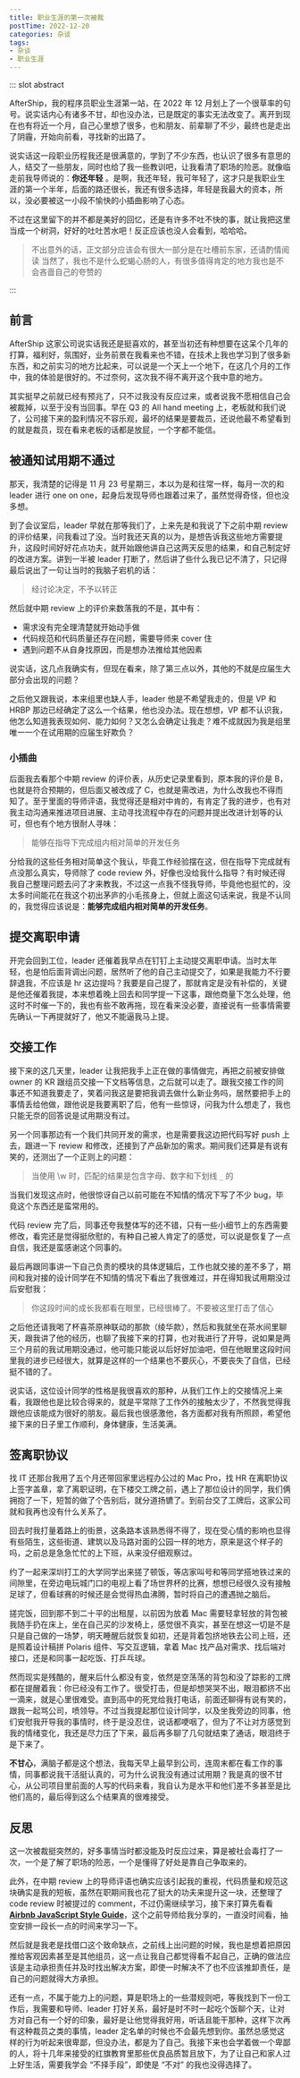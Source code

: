 ```yaml
---
title: 职业生涯的第一次被裁
postTime: 2022-12-20
categories: 杂谈
tags:
- 杂谈
- 职业生涯
---
```




::: slot abstract

AfterShip，我的程序员职业生涯第一站，在 2022 年 12 月划上了一个很草率的句号。说实话内心有诸多不甘，却也没办法，已是既定的事实无法改变了。离开到现在也有将近一个月，自己心里想了很多，也和朋友、前辈聊了不少，最终也是走出了阴霾，开始向前看，寻找新的出路了。

说实话这一段职业历程我还是很满意的，学到了不少东西，也认识了很多有意思的人，结交了一些朋友，同时也给了我一些教训吧，让我看清了职场的险恶。就像临走前我导师说的：**你还年轻** 。是啊，我还年轻，我可年轻了，这才只是我职业生涯的第一个半年，后面的路还很长，我还有很多选择，年轻是我最大的资本，所以，没必要被这一小段不愉快的小插曲影响了心态。

不过在这里留下的并不都是美好的回忆，还是有许多不吐不快的事，就让我把这里当成一个树洞，好好的吐吐苦水吧！反正应该也没人会看到，哈哈哈。

> 不出意外的话，正文部分应该会有很大一部分是在吐槽前东家，还请酌情阅读
> 当然了，我也不是什么蛇蝎心肠的人，有很多值得肯定的地方我也是不会吝啬自己的夸赞的

:::



## 前言

AfterShip 这家公司说实话我还是挺喜欢的，甚至当初还有种想要在这呆个几年的打算，福利好，氛围好，业务前景在我看来也不错，在技术上我也学习到了很多新东西，和之前实习的地方比起来，可以说是一个天上一个地下，在这几个月的工作中，我的体验是很好的。不过奈何，这次我不得不离开这个我中意的地方。

其实挺早之前就已经有预兆了，只不过我没有反应过来，或者说我不愿相信自己会被裁掉，以至于没有当回事。早在 Q3 的 All hand meeting 上，老板就和我们说了，公司接下来的盈利情况不容乐观，最坏的结果是要裁员，还说他最不希望看到的就是裁员，现在看来老板的话都是放屁，一个字都不能信。



## 被通知试用期不通过

那天，我清楚的记得是 11 月 23 号星期三，本以为是和往常一样，每月一次的和 leader 进行 one on one，起身后发现导师也跟着过来了，虽然觉得奇怪，但也没多想。

到了会议室后，leader 早就在那等我们了，上来先是和我说了下之前中期 review 的评价结果，问我看过了没。当时我还天真的以为，是想告诉我这些地方需要提升，这段时间好好花点功夫，就开始跟他讲自己这两天反思的结果，和自己制定好的改进方案。讲到一半被 leader 打断了，然后讲了些什么我已记不清了，只记得最后说出了一句让当时的我脑子宕机的话：

> 经讨论决定，不予以转正

然后就中期 review 上的评价来数落我的不是，其中有：

- 需求没有完全理清楚就开始动手做
- 代码规范和代码质量还存在问题，需要导师来 cover 住
- 遇到问题不从自身找原因，而是想办法推给其他因素

说实话，这几点我确实有，但现在看来，除了第三点以外，其他的不就是应届生大部分会出现的问题？

之后他又跟我说，本来组里也缺人手，leader 他是不希望我走的，但是 VP 和 HRBP 那边已经确定了这么一个结果，他也没办法。现在想想，VP 都不认识我，他怎么知道我表现如何、能力如何？又怎么会确定让我走？难不成就因为我是组里唯一一个在试用期的应届生好欺负？



### 小插曲

后面我去看那个中期 review 的评价表，从历史记录里看到，原本我的评价是 B，也就是符合预期的，但后面又被改成了 C，也就是需改进，为什么改我也不得而知了。至于里面的导师评语，我觉得还是相对中肯的，有肯定了我的进步，也有对我主动沟通来推进项目进展、主动寻找流程中存在的问题并提出改进计划等的认可，但也有个地方很耐人寻味：

> 能够在指导下完成组内相对简单的开发任务

分给我的这些任务相对简单这个我认，毕竟工作经验摆在这，但在指导下完成就有点没那么真实，导师除了 code review 外，好像也没给我什么指导？有时候还得我自己整理问题去问了才来教我，不过这一点我不怪我导师，毕竟他也挺忙的，没太多时间能花在我这个初出茅庐的小毛孩身上，但就上面这句话来说，我是不认同的，我觉得应该说是：**能够完成组内相对简单的开发任务**。



## 提交离职申请

开完会回到工位，leader 还催着我早点在钉钉上主动提交离职申请。当时太年轻，也是怕后面背调出问题，居然听了他的自己主动提交了，如果是我能力不行要辞退我，不应该是 hr 这边提吗？我要是自己提了，那就肯定是没有补偿的，关键是他还催着我提，本来想着晚上回去和同学提一下这事，跟他商量下怎么处理，他这时不时催一下的，我也有些不敢再拖，现在看来没必要，直接说有一些事情需要先确认一下再提就好了，他又不能逼我马上提。



## 交接工作

接下来的这几天里，leader 让我把我手上正在做的事情做完，再把之前被安排做 owner 的 KR 跟组员交接一下文档等信息，之后就可以走了。跟我交接工作的同事还不知道我要走了，笑着问我这是要把我调去做什么新业务吗，居然要把手上的事情丢给他做，跟他说是我要离职了后，他有一些惊讶，问我为什么想走了，我也只能无奈的回答说是试用期没有过。

另一个同事那边有一个我们共同开发的需求，也是需要我这边把代码写好 push 上去，跟进一下 review 和修改，还接到了产品新加的需求。期间我们还算是有说有笑的，还测出了一个正则上的问题：

> 当使用 \w 时，匹配的结果是包含字母、数字和下划线 `_` 的

当我们发现这点时，他很惊讶自己以前可能在不知情的情况下写了不少 bug，毕竟这个东西还是蛮常用的。

代码 review 完了后，同事还夸我整体写的还不错，只有一些小细节上的东西需要修改，看完还是觉得挺欣慰的，有种自己被人肯定了的感觉，可以说是恢复了一点自信，我还是蛮感谢这个同事的。

最后再跟同事讲一下自己负责的模块的具体逻辑后，工作也就交接的差不多了，期间和我对接的设计同学在不知情的情况下看出了我很难过，并在得知我试用期没过后安慰我：

> 你这段时间的成长我都看在眼里，已经很棒了。不要被这里打击了信心

之后他还请我喝了杯喜茶原神联动的那款（绫华款），然后和我就坐在茶水间里聊天，跟我讲了他的经历，也聊了我接下来的打算，也对我进行了开导，说如果是两三个月前的我试用期没通过，他可能只能说以后好好加油吧，但在他眼里这段时间里我的进步已经很大，就算是这样的一个结果也不要灰心，不要丧失了自信，已经挺不错的了。

说实话，这位设计同学的性格是我很喜欢的那种，从我们工作上的交接情况上来看，我跟他也是比较合得来的，就是平常除了工作外的接触太少了，不然我觉得我跟他应该能成为很好的朋友。最后我也很感激他，各方面都对我有所照顾，希望他接下来的日子里工作顺利，身体健康，生活美满。



## 签离职协议

找 IT 还那台我用了五个月还带回家里远程办公过的 Mac Pro，找 HR 在离职协议上签字盖章，拿了离职证明，在下楼交工牌之前，遇上了那位设计的同学，我们俩拥抱了一下，短暂的做了个告别后，就分道扬镳了。到前台交了工牌后，这家公司就和我再也没有什么关系了。

回去时我打量着路上的街景，这条路本该熟悉得不得了，现在受心情的影响也显得有些陌生，这些街道、建筑以及马路对面的公园一样的地方，原来是这个样子的吗，之前总是急急忙忙的上下班，从来没仔细观察过。

约了一起来深圳打工的大学同学出来搓了顿饭，等店家叫号和等同学搭地铁过来的间隙里，在旁边电玩城门口的电视上看了场世界杯的比赛，想想已经很久没有接触足球了，但看球赛的时候还是会觉得热血沸腾，暂时将自己的遭遇抛之脑后。

搓完饭，回到那不到二十平的出租屋，以前因为放着 Mac 需要轻拿轻放的背包被我随手扔在床上，坐在自己买的沙发椅上，感觉很不真实，甚至在想这一切是不是只是自己做的一场梦，明天睡醒后就恢复如初，还是背着包挤地铁去公司上班，还是照着设计稿拼 Polaris 组件、写交互逻辑，拿着 Mac 找产品对需求、找后端对接口，还是和同事一起吃饭、打乒乓球。

然而现实是残酷的，醒来后什么都没有变，依然是空荡荡的背包和没了踪影的工牌都在提醒着我：你已经没有工作了。很受打击，但是却想哭哭不出，眼泪都挤不出一滴来，就是心里很难受。直到高中的死党给我打电话，前面还聊得有说有笑的，跟我一起骂公司，喷领导。不过当我提起那位设计同学，以及坐我旁边的同事，他们安慰我开导我的事情时，终于是没忍住，说话都哽咽了，但为了不让对方感觉到我的情绪变化，我还是尽力压了下来，最后再多聊了几句就结束了通话，眼泪终于是下来了。

**不甘心**，满脑子都是这个想法，我每天早上最早到公司，连周末都在看工作的事情，同事都说我干活挺认真的，可为什么说我没有通过试用期？我是真的很不甘心，从公司项目里前面的人写的代码来看，我自认为是水平和他们差不多甚至是比他们高的，最后得到这么个结果真的很难接受。



## 反思

这一次被裁挺突然的，好多事情当时都没能及时反应过来，算是被社会毒打了一次，一个是了解了职场的险恶，一个是懂得了好处是靠自己争取来的。

此外，在中期 review 上的导师评语也确实应该引起我的重视，代码质量和规范这块确实是我的短板，虽然在职期间我也花了挺大的功夫来提升这一块，还整理了 code review 时被提过的 comment，不过仍需继续学习，接下来打算先看看 [**Airbnb JavaScript Style Guide**](https://github.com/airbnb/javascript)，这个之前导师给我分享的，一直没时间看，抽空安排一段长一点的时间来学习一下。

然后就是我老是找借口这个致命缺点，之前线上出问题的时候，我也是想着把原因推给客观因素甚至是其他组员，这一点让我自己都觉得看不起自己，正确的做法应该是主动承担责任并及时找出解决方案，即使一时解决不了也不应该推卸责任，是自己的问题就得大方承担。

还有一点，不属于能力上的问题，算是职场上的一些潜规则吧，等我找到下一份工作后，我需要和导师、leader 打好关系，最好是时不时一起吃个饭聊个天，让对方对自己有一个好的印象，最好是让他觉得我好用，听话且能干那种，这样下次再有这种裁员之类的事情，leader 定名单的时候也不会最先想到你。虽然总感觉这样的行为听起来很卑鄙，但没办法，都是为了自己。我接下来也会学着做一个卑鄙的人，将十几年来接受的红旗教育里那些优良品质暂且放下，为了让自己和家人过上好生活，需要我学会 “不择手段”，即使是 “不对” 的我也没得选择了。
